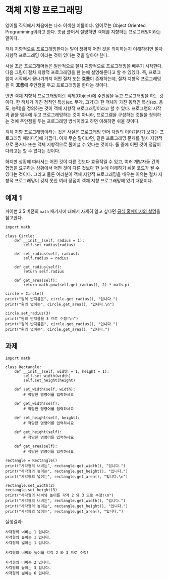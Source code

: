 # 객체 지향 프로그래밍
영어를 직역해서 처음에는 다소 어색한 이름이다. 영어로는 Object Oriented Programming이라고 한다. 조금 풀어서 설명하면 객체를 지향하는 프로그래밍이라는 말이다.

객체 지향적으로 프로그래밍한다는 말이 정확히 어떤 것을 의미하는지 이해하려면 절차 지향적 프로그래밍 이라는 것이 있다는 것을 알아야 한다.

사실 초급 프로그래머들은 일반적으로 절차 지향적으로 프로그래밍을 배우기 시작한다. 다음 그림이 절차 지향적 프로그래밍을 한 눈에 설명해준다고 할 수 있곘다. 즉, 프로그램이 시작해서 끝나기까지 어떤 절차 또는 **흐름**이 존재하는데, 절차 지향적 프로그래밍은 이 **흐름**에 주안점을 두고 프로그래밍을 한다는 것이다.

반면 객체 지향적 프로그래밍이란 객체(Object)에 주안점을 두고 프로그래밍을 하는 것이다. 한 객체가 가진 정적인 특성(ex. 무게, 크기)과 한 객체가 가진 동적인 특성(ex. 용도, 능력)을 정의하는 것이 객체 지향적 프로그래밍이라고 할 수 있다. 프로그램의 시작과 끝을 염두에 두고 프로그래밍하는 것이 아니라, 프로그램을 구성하는 것들을 정의하는 것에 주안점을 두는 프로그래밍 방식이라고 하면 이해하면 쉬울 것이다.

객체 지향 프로그래밍이라는 것은 사실은 프로그래밍 언어 차원의 이야기라기 보다는 프로그래밍 패러다임에 가깝다. 이게 무슨 말이냐면, 같은 프로그래밍 문제를 절차 지향적으로 풀거나 또는 객체 지향적으로 풀어낼 수 있다는 것이다. 둘 중에 어떤 것이 정답이다라고는 할 수 없다는 것이다.

하지만 상황에 따라서는 어떤 것이 다른 것보다 효율적일 수 있고, 여러 개발자들 간의 협업을 요구하는 상황에서 어떤 것이 다른 것보다 한 눈에 이해하기 쉬운 코드가 될 수 있다는 것이다. 그리고 물론 여러분이 객체 지향적 프로그래밍을 배우는 이유는 절차 지향적 프로그래밍이 갖지 못한 여러 장점이 객체 지향 프로그래밍에 있기 때문이다.

## 예제 1

파이썬 3.5 버전의 `math` 패키지에 대해서 자세히 알고 싶다면 [공식 홈페이지의 설명](https://docs.python.org/3.5/library/math.html)을 참고한다. 

```
import math

class Circle:
    def __init__(self, radius = 1):
        self.set_radius(radius)

    def set_radius(self, radius):
        self.radius = radius

    def get_radius(self):
        return self.radius

    def get_area(self):
        return math.pow(self.get_radius(), 2) * math.pi

circle = Circle()
print("원의 반지름은", circle.get_radius(), "입니다.")
print("원의 넓이는", circle.get_area(), "입니다.\n")

circle.set_radius(3)
print("원의 반지름을 3 으로 수정!\n")
print("원의 반지름은", circle.get_radius(), "입니다.")
print("원의 넓이는", circle.get_area(), "입니다.")
```

## 과제

```
import math

class Rectangle:
    def __init__(self, width = 1, height = 1):
        self.set_width(width)
        self.set_height(height)

    def set_width(self, width):
        # 적당한 명령어를 입력하세요

    def get_width(self):
        # 적당한 명령어를 입력하세요

    def set_height(self, height):
        # 적당한 명령어를 입력하세요

    def get_height(self):
        # 적당한 명령어를 입력하세요

    def get_area(self):
        # 적당한 명령어를 입력하세요

rectangle = Rectangle()
print("사각형의 너비는", rectangle.get_width(), "입니다.")
print("사각형의 높이는", rectangle.get_height(), "입니다.")
print("사각형의 넓이는", rectangle.get_area(), "입니다.\n")

rectangle.set_width(2)
rectangle.set_height(3)
print("사각형의 너비와 높이를 각각 2 와 3 으로 수정!\n")
print("사각형의 너비는", rectangle.get_width(), "입니다.")
print("사각형의 높이는", rectangle.get_height(), "입니다.")
print("사각형의 넓이는", rectangle.get_area(), "입니다.")
```

실행결과:

```
사각형의 너비는 1 입니다.
사각형의 높이는 1 입니다.
사각형의 넓이는 1 입니다.

사각형의 너비와 높이를 각각 2 와 3 으로 수정!

사각형의 너비는 2 입니다.
사각형의 높이는 3 입니다.
사각형의 넓이는 6 입니다.
```
